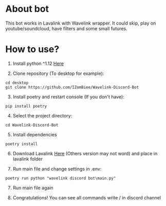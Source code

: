 # About bot
This bot works in Lavalink with Wavelink wrapper. It could skip, play on youtube/soundcloud, have filters and some small futures.

# How to use?

1. Install python ^1.12 [Here](https://www.python.org/downloads/)

2. Clone repository (To desktop for example):
```shell
cd desktop
git clone https://github.com/IZomBiee/Wavelink-Discord-Bot
```

3. Install poetry and restart console (If you don't have):
```shell
pip install poetry
```

4. Select the project directory:
```shell
cd Wavelink-Discord-Bot
```

5. Install dependencies
```shell
poetry install
```

6. Download Lavalink [Here](https://serux.pro/Lavalink-v4-403-retry.jar) (Others version may not word) and place in lavalink folder

7. Run main file and change settings in .env:
```shell
poetry run python "wavelink discord bot\main.py"
```

7. Run main file again

8. Congratulations! You can see all commands write / in discord channel
